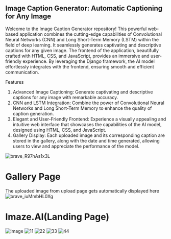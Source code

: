 ## Image Caption Generator: Automatic Captioning for Any Image

Welcome to the Image Caption Generator repository! This powerful web-based application combines the cutting-edge capabilities of Convolutional Neural Networks (CNN) and Long Short-Term Memory (LSTM) within the field of deep learning. It seamlessly generates captivating and descriptive captions for any given image. The frontend of the application, beautifully crafted with HTML, CSS, and JavaScript, provides an immersive and user-friendly experience. By leveraging the Django framework, the AI model effortlessly integrates with the frontend, ensuring smooth and efficient communication.

Features
1. Advanced Image Captioning: Generate captivating and descriptive captions for any image with remarkable accuracy.
2. CNN and LSTM Integration: Combine the power of Convolutional Neural Networks and Long Short-Term Memory to enhance the quality of caption generation.
3. Elegant and User-Friendly Frontend: Experience a visually appealing and intuitive web interface that showcases the capabilities of the AI model, designed using HTML, CSS, and JavaScript.
4. Gallery Display: Each uploaded image and its corresponding caption are stored in the gallery, along with the date and time generated, allowing users to view and appreciate the performance of the model.

![brave_R97nAs1x3L](https://user-images.githubusercontent.com/94290915/230424850-da37c5c7-87aa-4949-ba23-dc52381113d7.png)
# Gallery Page
The uploaded image from upload page gets automatically displayed here
![brave_iuMmbHL0Xg](https://github.com/RobinTuladhar/Imaze.AI/assets/94290915/ad036487-6f05-4a69-a4b6-d7394f405f42)

# Imaze.AI(Landing Page)
![image](https://user-images.githubusercontent.com/94290915/225579470-21cf4301-ebe6-4ee1-8124-53e3926ccd82.png)
![11](https://user-images.githubusercontent.com/94290915/229267392-35177285-b659-468e-9555-20d0811f798a.png)
![22](https://user-images.githubusercontent.com/94290915/229267399-4b9588db-4151-49cf-af4e-b5a92761b3a5.png)
![33](https://user-images.githubusercontent.com/94290915/229267401-bd7be440-bf6a-48ee-aafb-896a4eef0ed7.png)
![44](https://user-images.githubusercontent.com/94290915/229267405-f2d7f764-d795-455f-851b-558abcbc41ee.png)

